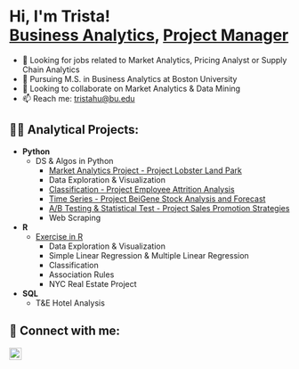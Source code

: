 <h1>Hi, I'm Trista! <br/><a href="https://github.com/Tristahu6?tab=repositories">Business Analytics</a>, <a href="https://www.linkedin.com/in/trista-hu-277870165">Project Manager</a></h1>

- 🔭 Looking for jobs related to Market Analytics, Pricing Analyst or Supply Chain Analytics
- 🌱 Pursuing M.S. in Business Analytics at Boston University 
- 👯 Looking to collaborate on Market Analytics & Data Mining
- 📫 Reach me: tristahu@bu.edu
  
<h2>👨‍💻 Analytical Projects:</h2>

- <b>Python</b>
  - DS & Algos in Python
    - [Market Analytics Project - Project Lobster Land Park](https://github.com/Tristahu6/Lobster-Land-Park-Market-Analytics/tree/main)
    - Data Exploration & Visualization
    - [Classification - Project Employee Attrition Analysis](https://github.com/Tristahu6/Classification-Demo_Employee-Attrition-Analysis_Python)
    - [Time Series - Project BeiGene Stock Analysis and Forecast](https://github.com/Tristahu6/BeiGene-Stock-Time-Series-Analysis)
    - [A/B Testing & Statistical Test - Project Sales Promotion Strategies](https://github.com/Tristahu6/AB-Testing-Sales-Promotion-Strategies)
    - Web Scraping
- <b>R</b>
  - [Exercise in R](https://github.com/Tristahu6/R)
     - Data Exploration & Visualization
     - Simple Linear Regression & Multiple Linear Regression
     - Classification
     - Association Rules
     - NYC Real Estate Project
- <b>SQL</b>
  - T&E Hotel Analysis

<h2> 🤳 Connect with me:</h2>

[<img align="left" alt="JoshMadakor | LinkedIn" width="22px" src="https://cdn.jsdelivr.net/npm/simple-icons@v3/icons/linkedin.svg" />][linkedin]

[linkedin]: https://www.linkedin.com/in/trista-hu-277870165

